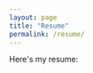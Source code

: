 ```yaml
---
layout: page
title: "Resume"
permalink: /resume/
---
```


Here's my resume:

<object data="/assets/resume.pdf" width="100%" height="100%"></object>
